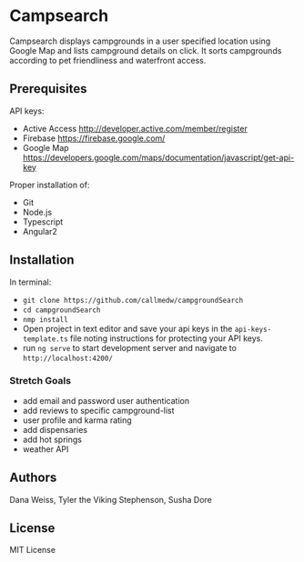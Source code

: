# Campsearch

Campsearch displays campgrounds in a user specified location using Google Map and lists campground details on click. It sorts campgrounds according to pet friendliness and waterfront access.

## Prerequisites

API keys:
  * Active Access http://developer.active.com/member/register
  * Firebase https://firebase.google.com/
  * Google Map https://developers.google.com/maps/documentation/javascript/get-api-key

Proper installation of:
  * Git
  * Node.js
  * Typescript
  * Angular2

## Installation
In terminal:
  * `git clone https://github.com/callmedw/campgroundSearch`
  * `cd campgroundSearch`
  * `nmp install`
  * Open project in text editor and save your api keys in the `api-keys-template.ts` file noting instructions for protecting your API keys.
  * run `ng serve` to start development server and navigate to `http://localhost:4200/`

### Stretch Goals
  * add email and password user authentication
  * add reviews to specific campground-list
  * user profile and karma rating
  * add dispensaries
  * add hot springs
  * weather API

## Authors
Dana Weiss, Tyler the Viking Stephenson, Susha Dore

## License
MIT License

